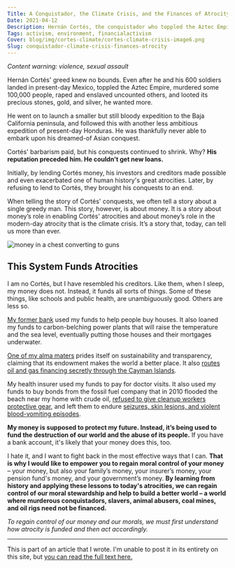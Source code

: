 ```yaml
---
Title: A Conquistador, the Climate Crisis, and the Finances of Atrocity
Date: 2021-04-12
Description: Hernán Cortés, the conquistador who toppled the Aztec Empire, was a man of terrible and unrelenting ambition. Yet his conquests shrank as time went on. Learn about how Cortés’ crimes were brought to a halt, as the crimes of the climate crisis can be too.
Tags: activism, environment, financialactivism
Cover: blog/img/cortes-climate/cortes-climate-crisis-image6.png
Slug: conquistador-climate-crisis-finances-atrocity
---
```


<head>
    <link rel="canonical" href="https://bank.green/blog/cortes-climate-crisis"/>
</head>


_Content warning: violence, sexual assault_

Hernán Cortés' greed knew no bounds. Even after he and his 600 soldiers landed in present-day Mexico, toppled the Aztec Empire, murdered some 100,000 people, raped and enslaved uncounted others, and looted its precious stones, gold, and silver, he wanted more.

He went on to launch a smaller but still bloody expedition to the Baja California peninsula, and followed this with another less ambitious expedition of present-day Honduras. He was thankfully never able to embark upon his dreamed-of Asian conquest.

Cortés' barbarism paid, but his conquests continued to shrink. Why? **His reputation preceded him. He couldn't get new loans.**

Initially, by lending Cortés money, his investors and creditors made possible and even exacerbated one of human history's great atrocities. Later, by refusing to lend to Cortés, they brought his conquests to an end.

When telling the story of Cortés' conquests, we often tell a story about a single greedy man. This story, however, is about money. It is a story about money’s role in enabling Cortés' atrocities and about money’s role in the modern-day atrocity that is the climate crisis. It’s a story that, today, can tell us more than ever.

![money in a chest converting to guns]({static}blog/img/cortes-climate/cortes-climate-crisis-image3.png)

## This System Funds Atrocities

I am no Cortés, but I have resembled his creditors. Like them, when I sleep, my money does not. Instead, it funds all sorts of things. Some of these things, like schools and public health, are unambiguously good. Others are less so.

[My former bank](https://bankofamerica.com) used my funds to help people buy houses. It also loaned my funds to carbon-belching power plants that will raise the temperature and the sea level, eventually putting those houses and their mortgages underwater.

[One of my alma maters](https://northeastern.edu) prides itself on sustainability and transparency, claiming that its endowment makes the world a better place. It also [routes oil and gas financing secretly through the Cayman Islands](https://www.theguardian.com/news/2017/nov/08/us-universities-offshore-funds-endowments-fossil-fuels-paradise-papers).

My health insurer used my funds to pay for doctor visits. It also used my funds to buy bonds from the fossil fuel company that in 2010 flooded the beach near my home with crude oil, [refused to give cleanup workers protective gear](http://edition.cnn.com/2010/HEALTH/05/31/oil.spill.order/index.html), and left them to endure [seizures, skin lesions, and violent blood-vomiting episodes](https://www.thenation.com/article/archive/investigation-two-years-after-bp-spill-hidden-health-crisis-festers/).

**My money is supposed to protect my future. Instead, it’s being used to fund the destruction of our world and the abuse of its people.** If you have a bank account, it's likely that your money does this, too.

I hate it, and I want to fight back in the most effective ways that I can. **That is why I would like to empower you to regain moral control of your money** – your money, but also your family’s money, your insurer’s money, your pension fund's money, and your government’s money. **By learning from history and applying these lessons to today's atrocities, we can regain control of our moral stewardship and help to build a better world – a world where murderous conquistadors, slavers, animal abusers, coal mines, and oil rigs need not be financed.**

_To regain control of our money and our morals, we must first understand how atrocity is funded and then act accordingly._

---

This is part of an article that I wrote. I'm unable to post it in its entirety on this site, but [you can read the full text here.](https://bank.green/blog/cortes-climate-crisis)